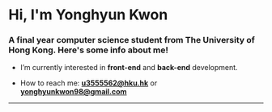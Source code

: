 <h1 align="">Hi, I'm Yonghyun Kwon</h1>
<h3 align="">A final year computer science student from The University of Hong Kong. Here's some info about me!</h3>

- I’m currently interested in **front-end** and **back-end** development.

- How to reach me: **u3555562@hku.hk** or **yonghyunkwon98@gmail.com**


---

<!--[Top Langs](https://github-readme-stats.vercel.app/api/top-langs/?username=Yonghyunkkk&layout=compact&theme=tokyonight)-->

<!--[Yonghyun's github stats](https://github-readme-stats.vercel.app/api?username=Yonghyunkkk&show_icons=true&theme=tokyonight)-->
